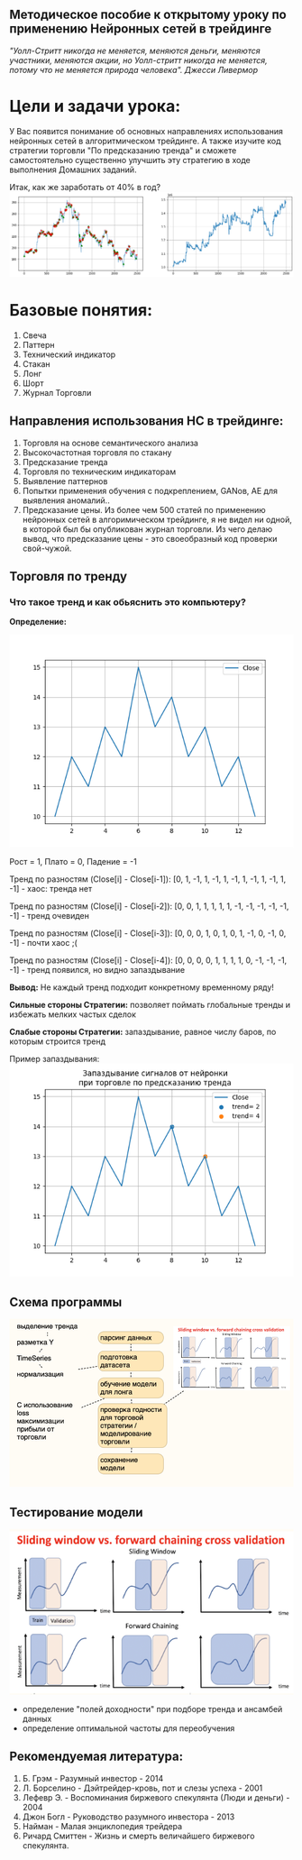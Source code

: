 ## Методическое пособие к открытому уроку по применению Нейронных сетей в трейдинге

*"Уолл-Стритт никогда не меняется, меняются деньги, меняются участники, меняются акции, но Уолл-стритт никогда не меняется, потому что не меняется природа человека".
Джесси Ливермор*


# Цели и задачи урока:
У Вас появится понимание об основных направлениях использования нейронных сетей в алгоритмическом трейдинге.
А также изучите код стратегии торговли "По предсказанию тренда" и сможете самостоятельно существенно улучшить эту стратегию в ходе выполнения Домашних заданий.

Итак, как же заработать от 40% в год?
![img.png](data/img.png)


# Базовые понятия:
1.  Свеча
2.  Паттерн
3.  Технический индикатор
4.  Стакан
5.  Лонг
6.  Шорт
7.  Журнал Торговли


## Направления использования НС в трейдинге:
1.  Торговля на основе семантического анализа
2.  Высокочастотная торговля по стакану
3.  Предсказание тренда
4.  Торговля по техническим индикаторам
5.  Выявление паттернов
6.  Попытки применения обучения с подкреплением, GANов, AE для выявления аномалий..
7.  Предсказание цены. Из более чем 500 статей по применению нейронных сетей в алгоримическом трейдинге, я не видел ни одной, в которой был бы опубликован журнал торговли.
Из чего делаю вывод, что предсказание цены - это своеобразный код проверки свой-чужой.
    
## Торговля по тренду
### Что такое тренд и как обьяснить это компьютеру?
**Определение:** 

![img_1.png](data/img_1.png)

Рост = 1, Плато = 0, Падение = -1

Тренд по разностям (Close[i] - Close[i-1]):  [0, 1, -1, 1, -1, 1, -1, 1, -1, 1, -1, 1, -1] - хаос: тренда нет

Тренд по разностям (Close[i] - Close[i-2]):  [0, 0, 1, 1, 1, 1, 1, -1, -1, -1, -1, -1, -1] - тренд очевиден

Тренд по разностям (Close[i] - Close[i-3]):  [0, 0, 0, 1, 0, 1, 0, 1, -1, 0, -1, 0, -1] - почти хаос ;(

Тренд по разностям (Close[i] - Close[i-4]):  [0, 0, 0, 0, 1, 1, 1, 1, 0, -1, -1, -1, -1] - тренд появился, но видно запаздывание

**Вывод:** Не каждый тренд подходит конкретному временному ряду!

**Сильные стороны Стратегии:** позволяет поймать глобальные тренды и избежать мелких частых сделок

**Слабые стороны Стратегии:** запаздывание, равное числу баров, по которым строится тренд

Пример запаздывания:
![img_2.png](data/img_2.png)

## Схема программы
![img_6.png](data/img_6.png)



## Тестирование модели
![img_5.png](data/img_5.png)
* определение "полей доходности" при подборе тренда и ансамбей данных
* определение оптимальной частоты для переобучения


## Рекомендуемая литература:
1.  Б. Грэм - Разумный инвестор - 2014
2.  Л. Борселино - Дэйтрейдер-кровь, пот и слезы успеха - 2001
3.  Лефевр Э. - Воспоминания биржевого спекулянта (Люди и деньги) - 2004
4.  Джон Богл - Руководство разумного инвестора - 2013
5.  Найман - Малая энциклопедия трейдера
6.  Ричард Смиттен - Жизнь и смерть величайшего биржевого спекулянта.